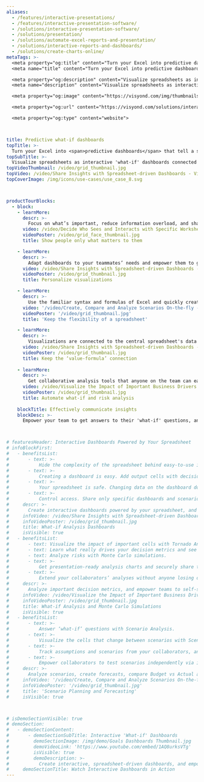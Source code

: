```yaml
---
aliases: 
  - /features/interactive-presentations/
  - /features/interactive-presentation-software/
  - /solutions/interactive-presentation-software/
  - /solutions/presentation/
  - /solutions/automate-excel-reports-and-presentation/
  - /solutions/interactive-reports-and-dashboards/
  - /solutions/create-charts-online/
metaTags: >-
  <meta property="og:title" content="Turn your Excel into predictive dashboards that tell a story">
  <meta name="title" content="Turn your Excel into predictive dashboards that tell a story">

  <meta property="og:description" content="Visualize spreadsheets as interactive 'what-if' dashboards connected to the central model, empowering your team to play with scenarios and get answers to 'what will happen if...'">
  <meta name="description" content="Visualize spreadsheets as interactive 'what-if' dashboards connected to the central model, empowering your team to play with scenarios and get answers to 'what will happen if...'">

  <meta property="og:image" content="https://visyond.com/img/thumbnails/solutions2023/Thumbnail - Solutions - Dashboards 2023.png">

  <meta property="og:url" content="https://visyond.com/solutions/interactive-what-if-dashboards/">

  <meta property="og:type" content="website">



title: Predictive what-if dashboards
topTitle: >-
  Turn your Excel into <span>predictive dashboards</span> that tell a story
topSubTitle: >-
  Visualize spreadsheets as interactive 'what-if' dashboards connected to the central model, empowering your team to play with scenarios and get answers to 'what will happen if...'
topVideoThumbnail: /video/grid_thumbnail.jpg
topVideo: /video/Share Insights with Spreadsheet-driven Dashboards - Visyond.mp4
topCoverImage: /img/icons/use-cases/use_case_8.svg



productTourBlocks:
  - block:
    - learnMore:
      descr: >-
        Focus on what’s important, reduce information overload, and share only specific parts of the model with people. For example, predictive dashboards for decision-makers or data entry worksheets for contributors.
      video: /video/Decide Who Sees and Interacts with Specific Worksheets and Dashboards - Visyond.mp4
      videoPoster: /video/grid_face_thumbnail.jpg
      title: Show people only what matters to them

    - learnMore:
      descr: >-
        Adapt dashboards to your teammates’ needs and empower them to get insights from the central model without collaboration chaos or interfering with each other.
      video: /video/Share Insights with Spreadsheet-driven Dashboards - Visyond.mp4
      videoPoster: /video/grid_thumbnail.jpg
      title: Personalize visualizations

    - learnMore:
      descr: >-
        Use the familiar syntax and formulas of Excel and quickly create interactive visualizations and online calculators for your team.
      video: '/video/Create, Compare and Analyze Scenarios On-the-fly - Visyond.mp4'
      videoPoster: '/video/grid_thumbnail.jpg'
      title: 'Keep the flexibility of a spreadsheet'

    - learnMore:
      descr: >-
        Visualizations are connected to the central spreadsheet's data and formulas, allowing people to query the model and stay up to date with the latest changes in the model or scenarios.
      video: /video/Share Insights with Spreadsheet-driven Dashboards - Visyond.mp4
      videoPoster: /video/grid_thumbnail.jpg
      title: Keep the ‘value-formula’ connection
 
    - learnMore:
      descr: >-
        Get collaborative analysis tools that anyone on the team can easily use. No code, no macros — just press a button and get results.
      video: /video/Visualize the Impact of Important Business Drivers - Visyond.mp4
      videoPoster: /video/grid_thumbnail.jpg
      title: Automate what-if and risk analysis 
 
    blockTitle: Effectively communicate insights
    blockDesc: >-
      Empower your team to get answers to their 'what-if' questions, and visualize scenarios from the central model without wasting time on updating the model and visualizations.



# featuresHeader: Interactive Dashboards Powered by Your Spreadsheet
# infoBlockFirst:
#   - benefitsList:
#       - text: >-
#           Hide the complexity of the spreadsheet behind easy-to-use interactive dashboards, exposing only relevant inputs collaborators can ‘play’ with.
#       - text: >-
#           Creating a dashboard is easy. Add output cells with decision metrics from your spreadsheet, select input cells, style them as sliders or dropdowns, throw in some charts, and your dashboard is ready to go!
#       - text: >-
#           Your spreadsheet is safe. Changing data on the dashboard does not change the spreadsheet.
#       - text: >-
#           Control access. Share only specific dashboards and scenarios with specific collaborators.
#     descr: >-
#       Create interactive dashboards powered by your spreadsheet, and securely share them online. Let your team or clients safely play with the numbers and reflect on scenarios without the risk of breaking the spreadsheet.
#     infoVideo: /video/Share Insights with Spreadsheet-driven Dashboards - Visyond.mp4
#     infoVideoPoster: /video/grid_thumbnail.jpg
#     title: What-if Analysis Dashboards
#     isVisible: true    
#   - benefitsList:
#       - text: Visualize the impact of important cells with Tornado Analysis.
#       - text: Learn what really drives your decision metrics and see how sensitive your model is to changes with Sensitivity Analysis.   
#       - text: Analyze risks with Monte Carlo simulations.
#       - text: >-
#           Get presentation-ready analysis charts and securely share them with collaborators.
#       - text: >-
#           Extend your collaborators’ analyses without anyone losing or corrupting data.
#     descr: >-
#       Analyze important decision metrics, and empower teams to self-serve and collaborate on analyses. All this - in a single platform that connects spreadsheets, analyses and dashboards.
#     infoVideo: /video/Visualize the Impact of Important Business Drivers - Visyond.mp4
#     infoVideoPoster: /video/grid_thumbnail.jpg
#     title: What-if Analysis and Monte Carlo Simulations
#     isVisible: true     
#   - benefitsList:
#       - text: >-
#           Answer ‘what-if’ questions with Scenario Analysis.
#       - text: >-
#           Visualize the cells that change between scenarios with Scenario Waterfall Analysis.
#       - text: >-
#           Track assumptions and scenarios from your collaborators, and always know where the numbers are coming from.
#       - text: >-
#           Empower collaborators to test scenarios independently via interactive dashboards, shielding them from information overload.
#     descr: >-
#       Analyze scenarios, create forecasts, compare Budget vs Actual and turn scenario planning into a truly collaborative experience.
#     infoVideo: '/video/Create, Compare and Analyze Scenarios On-the-fly - Visyond.mp4'
#     infoVideoPoster: '/video/grid_thumbnail.jpg'
#     title: 'Scenario Planning and Forecasting'
#     isVisible: true



# isDemoSectionVisible: true
# demoSection:
#   - demoSectionContent:         
#       - demoSectionSubTitle: Interactive 'What-if' Dashboards
#         demoSectionImage: /img/demo/Goals Dashboards Thumbnail.jpg
#         demoVideoLink: 'https://www.youtube.com/embed/1AQ8urksVTg'
#         isVisible: true
#         demoDescription: >-
#           Create interactive, spreadsheet-driven dashboards, and empower collaborators to test scenarios without the risk of breaking the model.
#     demoSectionTitle: Watch Interactive Dashboards in Action
---
```


